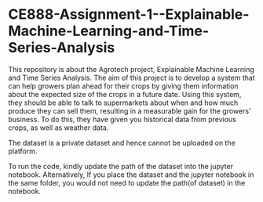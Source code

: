 # CE888-Assignment-1--Explainable-Machine-Learning-and-Time-Series-Analysis


This repository is about the Agrotech project, Explainable Machine Learning and Time Series Analysis. The aim of this project is to develop a system that can help growers plan ahead for their crops by giving them information about the expected size of the crops in a future date. Using this system, they should be able to talk to supermarkets about when and how much produce they can sell them, resulting in a measurable gain for the growers’ business. To do this, they have given you historical data from previous crops, as well as weather data.


The dataset is a private dataset and hence cannot be uploaded on the platform.

To run the code, kindly update the path of the dataset into the jupyter notebook. Alternatively, If you place the dataset and the jupyter notebook in the same folder, you would not need to update the path(of dataset) in the notebook.
